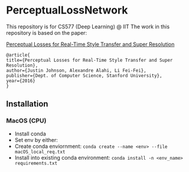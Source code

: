 # PerceptualLossNetwork
This repository is for CS577 (Deep Learning) @ IIT
The work in this repository is based on the paper:

[Perceptual Losses for Real-Time Style Transfer and Super Resolution](https://arxiv.org/pdf/1603.08155v1.pdf)

```
@article{
title={Perceptual Losses for Real-Time Style Transfer and Super Resolution},
author={Justin Johnson, Alexandre Alahi, Li Fei-Fei},
publisher={Dept. of Computer Science, Stanford University},
year={2016}
}
```

## Installation
### MacOS (CPU)
- Install conda 
- Set env by either:
- Create conda enviornment: `conda create --name <env> --file macOS_local_req.txt`
- Install into existing conda environment: `conda install -n <env_name> requirements.txt`

